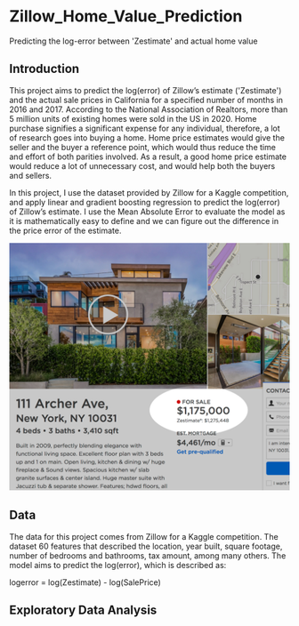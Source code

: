 # Zillow_Home_Value_Prediction
Predicting the log-error between 'Zestimate' and actual home value

## Introduction
This project aims to predict the log(error) of Zillow’s estimate ('Zestimate') and the actual sale prices in California for a specified number of months in 2016 and 2017. According to the National Association of Realtors, more than 5 million units of existing homes were sold in the US in 2020. Home purchase signifies a significant expense for any individual, therefore, a lot of research goes into buying a home. Home price estimates would give the seller and the buyer a reference point, which would thus reduce the time and effort of both parities involved. As a result, a good home price estimate would reduce a lot of unnecessary cost, and would help both the buyers and sellers.

In this project, I use the dataset provided by Zillow for a Kaggle competition, and apply linear and gradient boosting regression to predict the log(error) of Zillow’s estimate. I use the Mean Absolute Error to evaluate the model as it is mathematically easy to define and we can figure out the difference in the price error of the estimate.

![](images/ZillowKaggle.jpg)

## Data
The data for this project comes from Zillow for a Kaggle competition. The dataset 60 features that described the location, year built, square footage, number of bedrooms and bathrooms, tax amount, among many others. The model aims to predict the log(error), which is described as:

logerror = log(Zestimate) - log(SalePrice)

## Exploratory Data Analysis
